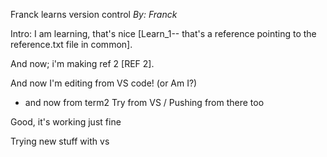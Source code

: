 Franck learns version control
_By: Franck_

Intro: I am learning, that's nice [Learn_1-- that's a reference pointing to the reference.txt file in common].

And now; i'm making ref 2 [REF 2].

And now I'm editing from VS code!
(or Am I?)

- and now from term2
Try from VS / Pushing from there too

Good, it's working just fine

Trying new stuff with vs